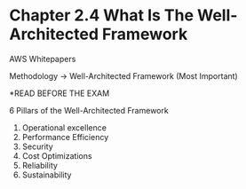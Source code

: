 # Chapter 2.4 What Is The Well-Architected Framework

AWS Whitepapers

Methodology -> Well-Architected Framework (Most Important)

*READ BEFORE THE EXAM

6 Pillars of the Well-Architected Framework
1. Operational excellence
2. Performance Efficiency
3. Security
4. Cost Optimizations
5. Reliability
6. Sustainability